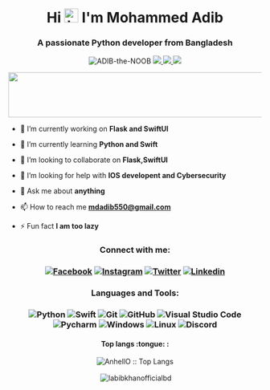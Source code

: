 <h1 align="center">Hi <img src="https://user-images.githubusercontent.com/1303154/88677602-1635ba80-d120-11ea-84d8-d263ba5fc3c0.gif" width="28px" alt="hi"> I'm Mohammed Adib</h1>
<h3 align="center">A passionate Python developer from Bangladesh</h3>

<p align="center"> <img src="https://komarev.com/ghpvc/?username=ADIB-the-NOOB&label=Profile%20views&color=4DC71F&style=flat" alt="ADIB-the-NOOB" /> <a href="https://github.com/ryo-ma/github-profile-trophy/issues">
    <img src="https://img.shields.io/badge/Age-16-brighteen"/> 
  </a>
  <a href="https://github.com/ryo-ma/github-profile-trophy/network/members">
    <img src="https://img.shields.io/badge/Focus-Cybersecurity and IOS development-brighteen"/> 
  </a>  
  <a href="https://github.com/ryo-ma/github-profile-trophy/stargazers">
    <img src="https://img.shields.io/badge/Living-Comilla-brighteen"/> 
  </a>
     </p>

 <p align="center" >
  <img x height=90 width=800 src="https://github-profile-trophy.vercel.app/?username=ADIB-the-NOOB&column=8&theme=onedark&no-frame=true"/>
</p>

- 🔭 I’m currently working on **Flask and SwiftUI**

- 🌱 I’m currently learning **Python and Swift**

- 👯 I’m looking to collaborate on **Flask,SwiftUI**

- 🤝 I’m looking for help with **IOS developent and Cybersecurity**

- 💬 Ask me about **anything**

- 📫 How to reach me **mdadib550@gmail.com**

- ⚡ Fun fact **I am too lazy**

<h3 align="center">Connect with me:</h3>

<h3 align="center">
    
[![Facebook](https://img.shields.io/badge/-Facebook-1A1B27?style=flat&logo=facebook&labelColor=252526)](https://www.facebook.com/the.noob.adib.550/)
[![Instagram](https://img.shields.io/badge/-Instagram-1A1B27?style=flat&logo=instagram&labelColor=252526)](https://www.instagram.com/the.noob.adib.550/)
[![Twitter](https://img.shields.io/badge/-Twitter-1A1B27?style=flat&logo=twitter&labelColor=252526)](https://www.twitter.com/Adib70980567/)
[![Linkedin](https://img.shields.io/badge/-Linkedin-1A1B27?style=flat&logo=linkedin&labelColor=252526)](https://www.linkedin.com/in/mohammed-adib-550/)


</h3>

<h3 align="center">Languages and Tools:</h3>

<h3 align="center">
    
![Python](https://img.shields.io/badge/-python-1A1B27?style=flat&logo=python&logoColor=FFFF00&labelColor=252526)
![Swift](https://img.shields.io/badge/-swift-1A1B27?style=flat&logo=swift&logoColor=FFA500&labelColor=252526)
![Git](https://img.shields.io/badge/-Git-1A1B27?style=flat&logo=git&logoColor=F05032&labelColor=252526)
![GitHub](https://img.shields.io/badge/-GitHub-1A1B27?style=flat&logo=github&logoColor=ffffff&labelColor=252526)
![Visual Studio Code](https://img.shields.io/badge/-VSCode-1A1B27?style=flat&logo=visual-studio-code&labelColor=252526)
![Pycharm](https://img.shields.io/badge/-PyCharm-1A1B27?style=flat&logo=pycharm&logoColor=FFFF00&labelColor=252526)
![Windows](https://img.shields.io/badge/-Windows-1A1B27?style=flat&logo=windows&logoColor=ffbb00&labelColor=252526)
![Linux](https://img.shields.io/badge/-Linux-1A1B27?style=flat&logo=linux&logoColor=FFA500&labelColor=252526)
![Discord](https://img.shields.io/badge/-Discord-1A1B27?style=flat&logo=Discord&logoColor=7289da&labelColor=252526)
    
    
</h3>


<h4 align="center">Top langs :tongue: :</h4>

<p align="center"><img src="https://github-readme-stats.vercel.app/api/top-langs/?username=ADIB-the-NOOB&langs_count=10&theme=tokyonight&layout=compact" alt="AnhellO :: Top Langs" /></p>

<p align="center">&nbsp;<img align="center" src="https://github-readme-stats.vercel.app/api?username=ADIB-the-NOOB&show_icons=true&hide=contribs,prs&cache_seconds=86400&theme=tokyonight" alt="labibkhanofficialbd" /></p>


